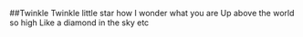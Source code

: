 ##Twinkle Twinkle
little star
how I wonder what you are
Up above the world so high
Like a diamond in the sky
etc
